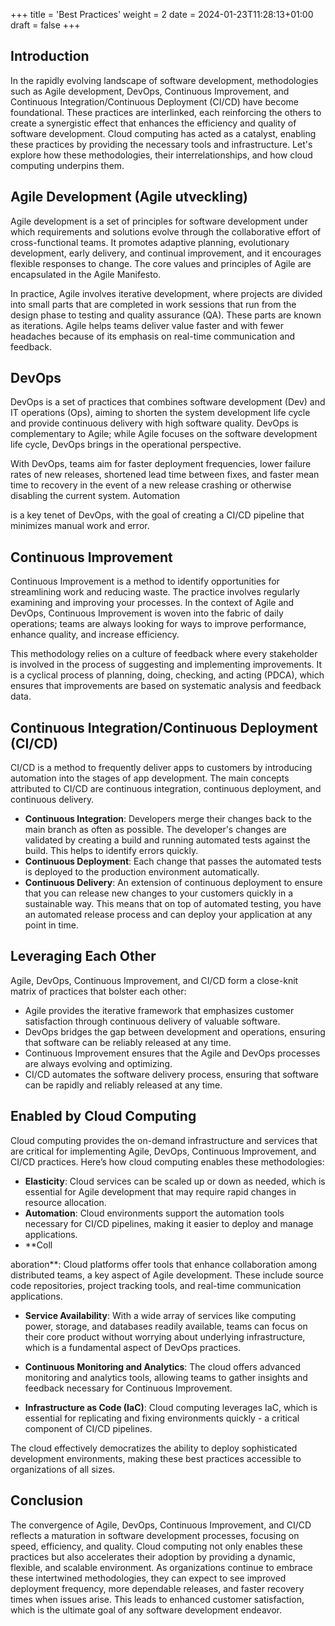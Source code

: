 +++
title = 'Best Practices'
weight = 2
date = 2024-01-23T11:28:13+01:00
draft = false
+++

## Introduction

In the rapidly evolving landscape of software development, methodologies such as Agile development, DevOps, Continuous Improvement, and Continuous Integration/Continuous Deployment (CI/CD) have become foundational. These practices are interlinked, each reinforcing the others to create a synergistic effect that enhances the efficiency and quality of software development. Cloud computing has acted as a catalyst, enabling these practices by providing the necessary tools and infrastructure. Let's explore how these methodologies, their interrelationships, and how cloud computing underpins them.

## Agile Development (Agile utveckling)

Agile development is a set of principles for software development under which requirements and solutions evolve through the collaborative effort of cross-functional teams. It promotes adaptive planning, evolutionary development, early delivery, and continual improvement, and it encourages flexible responses to change. The core values and principles of Agile are encapsulated in the Agile Manifesto.

In practice, Agile involves iterative development, where projects are divided into small parts that are completed in work sessions that run from the design phase to testing and quality assurance (QA). These parts are known as iterations. Agile helps teams deliver value faster and with fewer headaches because of its emphasis on real-time communication and feedback.

## DevOps

DevOps is a set of practices that combines software development (Dev) and IT operations (Ops), aiming to shorten the system development life cycle and provide continuous delivery with high software quality. DevOps is complementary to Agile; while Agile focuses on the software development life cycle, DevOps brings in the operational perspective.

With DevOps, teams aim for faster deployment frequencies, lower failure rates of new releases, shortened lead time between fixes, and faster mean time to recovery in the event of a new release crashing or otherwise disabling the current system. Automation

 is a key tenet of DevOps, with the goal of creating a CI/CD pipeline that minimizes manual work and error.

## Continuous Improvement

Continuous Improvement is a method to identify opportunities for streamlining work and reducing waste. The practice involves regularly examining and improving your processes. In the context of Agile and DevOps, Continuous Improvement is woven into the fabric of daily operations; teams are always looking for ways to improve performance, enhance quality, and increase efficiency.

This methodology relies on a culture of feedback where every stakeholder is involved in the process of suggesting and implementing improvements. It is a cyclical process of planning, doing, checking, and acting (PDCA), which ensures that improvements are based on systematic analysis and feedback data.

## Continuous Integration/Continuous Deployment (CI/CD)

CI/CD is a method to frequently deliver apps to customers by introducing automation into the stages of app development. The main concepts attributed to CI/CD are continuous integration, continuous deployment, and continuous delivery.

- **Continuous Integration**: Developers merge their changes back to the main branch as often as possible. The developer's changes are validated by creating a build and running automated tests against the build. This helps to identify errors quickly.
- **Continuous Deployment**: Each change that passes the automated tests is deployed to the production environment automatically.
- **Continuous Delivery**: An extension of continuous deployment to ensure that you can release new changes to your customers quickly in a sustainable way. This means that on top of automated testing, you have an automated release process and can deploy your application at any point in time.

## Leveraging Each Other

Agile, DevOps, Continuous Improvement, and CI/CD form a close-knit matrix of practices that bolster each other:

- Agile provides the iterative framework that emphasizes customer satisfaction through continuous delivery of valuable software.
- DevOps bridges the gap between development and operations, ensuring that software can be reliably released at any time.
- Continuous Improvement ensures that the Agile and DevOps processes are always evolving and optimizing.
- CI/CD automates the software delivery process, ensuring that software can be rapidly and reliably released at any time.

## Enabled by Cloud Computing

Cloud computing provides the on-demand infrastructure and services that are critical for implementing Agile, DevOps, Continuous Improvement, and CI/CD practices. Here’s how cloud computing enables these methodologies:

- **Elasticity**: Cloud services can be scaled up or down as needed, which is essential for Agile development that may require rapid changes in resource allocation.
- **Automation**: Cloud environments support the automation tools necessary for CI/CD pipelines, making it easier to deploy and manage applications.
- **Coll

aboration**: Cloud platforms offer tools that enhance collaboration among distributed teams, a key aspect of Agile development. These include source code repositories, project tracking tools, and real-time communication applications.

- **Service Availability**: With a wide array of services like computing power, storage, and databases readily available, teams can focus on their core product without worrying about underlying infrastructure, which is a fundamental aspect of DevOps practices.

- **Continuous Monitoring and Analytics**: The cloud offers advanced monitoring and analytics tools, allowing teams to gather insights and feedback necessary for Continuous Improvement.

- **Infrastructure as Code (IaC)**: Cloud computing leverages IaC, which is essential for replicating and fixing environments quickly - a critical component of CI/CD pipelines.

The cloud effectively democratizes the ability to deploy sophisticated development environments, making these best practices accessible to organizations of all sizes. 

## Conclusion

The convergence of Agile, DevOps, Continuous Improvement, and CI/CD reflects a maturation in software development processes, focusing on speed, efficiency, and quality. Cloud computing not only enables these practices but also accelerates their adoption by providing a dynamic, flexible, and scalable environment. As organizations continue to embrace these intertwined methodologies, they can expect to see improved deployment frequency, more dependable releases, and faster recovery times when issues arise. This leads to enhanced customer satisfaction, which is the ultimate goal of any software development endeavor.